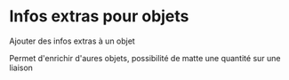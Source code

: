# Infos extras pour objets
Ajouter des infos extras à un objet

Permet d'enrichir d'aures objets, possibilité de matte une quantité sur une liaison

